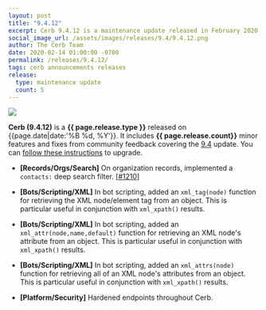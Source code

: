 ```yaml
---
layout: post
title: "9.4.12"
excerpt: Cerb 9.4.12 is a maintenance update released in February 2020 with 2 minor features and fixes from community feedback.
social_image_url: /assets/images/releases/9.4/9.4.12.png
author: The Cerb Team
date: 2020-02-14 01:00:00 -0700
permalink: /releases/9.4.12/
tags: cerb announcements releases
release:
  type: maintenance update
  count: 5
---
```


<div class="cerb-screenshot">
<img src="{{page.social_image_url}}" class="screenshot">
</div>

**Cerb (9.4.12)** is a **{{ page.release.type }}** released on {{page.date|date:'%B %d, %Y'}}. It includes **{{ page.release.count}}** minor features and fixes from community feedback covering the [9.4](/releases/9.4/) update.  You can [follow these instructions](/docs/upgrading/) to upgrade.

* **[Records/Orgs/Search]** On organization records, implemented a `contacts:` deep search filter. [[#1210](https://github.com/jstanden/cerb/issues/1210)]

* **[Bots/Scripting/XML]** In bot scripting, added an `xml_tag(node)` function for retrieving the XML node/element tag from an object. This is particular useful in conjunction with `xml_xpath()` results.

* **[Bots/Scripting/XML]** In bot scripting, added an `xml_attr(node,name,default)` function for retrieving an XML node's attribute from an object. This is particular useful in conjunction with `xml_xpath()` results.

* **[Bots/Scripting/XML]** In bot scripting, added an `xml_attrs(node)` function for retrieving all of an XML node's attributes from an object. This is particular useful in conjunction with `xml_xpath()` results.

* **[Platform/Security]** Hardened endpoints throughout Cerb.

